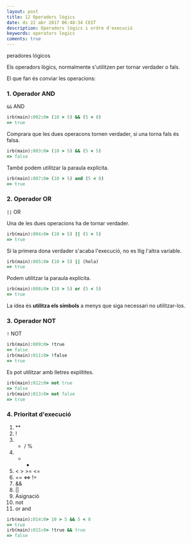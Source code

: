```yaml
---
layout: post
title: 12 Operadors lògics
date: ds 22 abr 2017 06:48:34 CEST 
description: Operadors lògics i ordre d'execució
keywords: operators logics
coments: true
---
```


peradores lógicos

Els operadors lògics, normalmente s'utilitzen per tornar verdader o fals.

El que fan és conviar les operacions:

### 1. Operador AND

`&&` AND

```ruby
irb(main):002:0> (10 > 5) && (5 < 8)
=> true
```

Comprara que les dues operacons tornen verdader, si una torna fals és falsa.

```ruby
irb(main):003:0> (10 > 5) && (5 < 5)
=> false
```

També podem utilitzar la paraula explícita.

```ruby
irb(main):007:0> (10 > 5) and (5 < 8)
=> true
```

### 2. Operador OR

`||` OR

Una de les dues operacions ha de tornar verdader.

```ruby
irb(main):004:0> (10 > 5) || (5 < 5)
=> true
```

Si la primera dona verdader s'acaba l'execució, no es llig l'altra variable.

```ruby
irb(main):005:0> (10 > 5) || (hola)
=> true
```

Podem utilitzar la paraula explícita.

```ruby
irb(main):008:0> (10 > 5) or (5 < 5)
=> true
```

La idea és **utilitza els símbols** a menys que siga necessari no utilitzar-los.

### 3. Operador NOT

`!` NOT

```ruby
irb(main):009:0> !true
=> false
irb(main):011:0> !false
=> true
```

Es pot utilitzar amb lletres explítites.

```ruby
irb(main):012:0> not true
=> false
irb(main):013:0> not false
=> true
```

### 4. Prioritat d'execució

1. **
2. !
3. * / %
4. + -
5. < > >= <=
6. == <=> !=
7. &&
8. ||
9. Asignació
10. not
11. or and


```ruby
irb(main):014:0> 10 > 5 && 5 < 8
=> true
irb(main):015:0> !true && true
=> false
```

